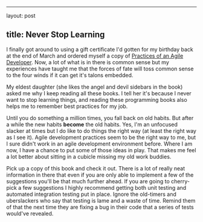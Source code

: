 <hr />

<p>layout: post</p>

<h2>title: Never Stop Learning</h2>

<p>I finally got around to using a gift certificate I'd gotten for my birthday back at the end of March and ordered myself a copy of <a href="http://pragmaticprogrammer.com/titles/pad/index.html">Practices of an Agile Developer</a>.  Now, a lot of what is in there is common sense but my experiences have taught me that the forces of fate will toss common sense to the four winds if it can get it's talons embedded.</p>

<p>My eldest daughter (she likes the angel and devil sidebars in the book) asked me why I keep reading all these books.  I tell her it's because I never want to stop learning things, and reading these programming books also helps me to remember best practices for my job.</p>

<p>Until you do something a million times, you fall back on old habits.  But after a while the new habits <strong>become</strong> the old habits.  Yes, I'm an unfocused slacker at times but I do like to do things the right way (at least the right way as I see it).  Agile development practices seem to be the right way to me, but I sure didn't work in an agile development environment before.  Where I am now, I have a chance to put some of those ideas in play.  That makes me feel a lot better about sitting in a cubicle missing my old work buddies.</p>

<p>Pick up a copy of this book and check it out.  There is a lot of really neat information in there that even if you are only able to implement a few of the suggestions you'll be that much further ahead.  If you are going to cherry-pick a few suggestions I highly recommend getting both unit testing and automated integration testing put in place.  Ignore the old-timers and uberslackers who say that testing is lame and a waste of time.  Remind them of that the next time they are fixing a bug in their code that a series of tests would've revealed.</p>
